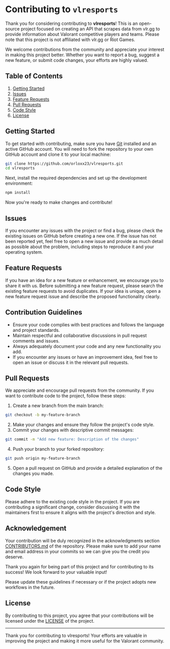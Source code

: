 # Contributing to `vlresports`

Thank you for considering contributing to **vlresports**! This is an open-source project focused on creating an API that scrapes data from vlr.gg to provide information about Valorant competitive players and teams. Please note that this project is not affiliated with vlr.gg or Riot Games.

We welcome contributions from the community and appreciate your interest in making this project better. Whether you want to report a bug, suggest a new feature, or submit code changes, your efforts are highly valued.

## Table of Contents

1. [Getting Started](#getting-started)
2. [Issues](#issues)
3. [Feature Requests](#feature-requests)
4. [Pull Requests](#pull-requests)
5. [Code Style](#code-style)
6. [License](#license)

## Getting Started

To get started with contributing, make sure you have [Git](https://git-scm.com/) installed and an active GitHub account. You will need to fork the repository to your own GitHub account and clone it to your local machine:

```bash
git clone https://github.com/orloxx23/vlresports.git
cd vlresports
```

Next, install the required dependencies and set up the development environment:

```bash
npm install
```

Now you're ready to make changes and contribute!

## Issues

If you encounter any issues with the project or find a bug, please check the existing issues on GitHub before creating a new one. If the issue has not been reported yet, feel free to open a new issue and provide as much detail as possible about the problem, including steps to reproduce it and your operating system.

## Feature Requests

If you have an idea for a new feature or enhancement, we encourage you to share it with us. Before submitting a new feature request, please search the existing feature requests to avoid duplicates. If your idea is unique, open a new feature request issue and describe the proposed functionality clearly.

## Contribution Guidelines

- Ensure your code complies with best practices and follows the language and project standards.
- Maintain respectful and collaborative discussions in pull request comments and issues.
- Always adequately document your code and any new functionality you add.
- If you encounter any issues or have an improvement idea, feel free to open an issue or discuss it in the relevant pull requests.

## Pull Requests

We appreciate and encourage pull requests from the community. If you want to contribute code to the project, follow these steps:

1. Create a new branch from the main branch:

```bash
git checkout -b my-feature-branch
```

2. Make your changes and ensure they follow the project's code style.
3. Commit your changes with descriptive commit messages:

```bash
git commit -m "Add new feature: Description of the changes"
```

4. Push your branch to your forked repository:

```bash
git push origin my-feature-branch
```

5. Open a pull request on GitHub and provide a detailed explanation of the changes you made.

## Code Style

Please adhere to the existing code style in the project. If you are contributing a significant change, consider discussing it with the maintainers first to ensure it aligns with the project's direction and style.

## Acknowledgement

Your contribution will be duly recognized in the acknowledgments section [CONTRIBUTORS.md](https://github.com/Orloxx23/vlresports/blob/main/CONTRIBUTORS.md) of the repository. Please make sure to add your name and email address in your commits so we can give you the credit you deserve.

Thank you again for being part of this project and for contributing to its success! We look forward to your valuable input!

Please update these guidelines if necessary or if the project adopts new workflows in the future.

## License

By contributing to this project, you agree that your contributions will be licensed under the [LICENSE](https://github.com/Orloxx23/vlresports/blob/main/LICENSE) of the project.

---

Thank you for contributing to vlresports! Your efforts are valuable in improving the project and making it more useful for the Valorant community.
